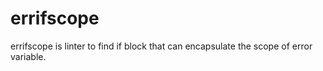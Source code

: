 # errifscope
errifscope is linter to find if block that can encapsulate the scope of error variable.
